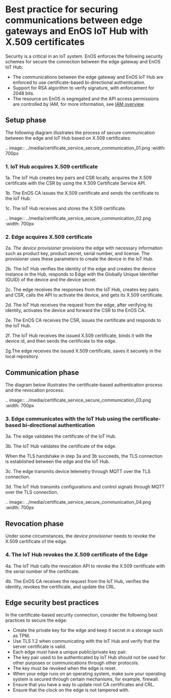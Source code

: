 # Best practice for securing communications between edge gateways and EnOS IoT Hub with X.509 certificates

Security is a critical in an IoT system. EnOS enforces the following security schemes for secure the connection between the edge gateway and EnOS IoT Hub:

- The communications between the edge gateway and EnOS IoT Hub are enforced to use certificate-based bi-directional authentication.
- Support for RSA algorithm to verify signature, with enforcement for 2048 bits.
- The resource on EnOS is segregated and the API access permissions are controlled by IAM, for more information, see [IAM overview](https://docs.envisioniot.com/docs/iam/en/latest/iam_overview.html).

## Setup phase

The following diagram illustrates the process of secure communication between the edge and IoT Hub based on X.509 certificates:

.. image:: ../media/certificate_service_secure_communication_01.png
   :width: 700px

### 1. IoT Hub acquires X.509 certificate

1a. The IoT Hub creates key pairs and CSR locally, acquires the X.509 certificate with the CSR by using the X.509 Certificate Service API.

1b. The EnOS CA issues the X.509 certificate and sends the certificate to the IoT Hub.

1c. The IoT Hub receives and stores the X.509 certificate.

.. image:: ../media/certificate_service_secure_communication_02.png
   :width: 700px

### 2. Edge acquires X.509 certificate

2a. *The device provisioner* provisions the edge with necessary information such as product key, product secret, serial number, and license. The provisioner uses these parameters to create the device in the IoT Hub.

2b. The IoT Hub verifies the identity of the edge and creates the device instance in the Hub, responds to Edge with the Globally Unique Identifier (GUID) of the device and the device secret.

2c. The edge receives the responses from the IoT Hub, creates key pairs and CSR, calls the API to activate the device, and gets its X.509 certificate.

2d. The IoT Hub receives the request from the edge, after verifying its identity, activates the device and forward the CSR to the EnOS CA.

2e. The EnOS CA receives the CSR, issues the certificate and responds to the IoT Hub.

2f. The IoT Hub receives the issued X.509 certificate, binds it with the device id, and then sends the certificate to the edge.

2g.The edge receives the issued X.509 certificate, saves it securely in the local repository.

## Communication phase

The diagram below illustrates the certificate-based authentication process and the revocation process:

.. image:: ../media/certificate_service_secure_communication_03.png
   :width: 700px

### 3. Edge communicates with the IoT Hub using the certificate-based bi-directional authentication

3a. The edge validates the certificate of the IoT Hub.

3b. The IoT Hub validates the certificate of the edge.

When the TLS handshake in step 3a and 3b succeeds, the TLS connection is established between the edge and the IoT Hub.

3c. The edge transmits device telemetry through MQTT over the TLS connection.

3d. The IoT Hub transmits configurations and control signals through MQTT over the TLS connection.

.. image:: ../media/certificate_service_secure_communication_04.png
   :width: 700px

## Revocation phase

Under some circumstances, the *device provisioner* needs to revoke the X.509 certificate of the edge.

### 4. The IoT Hub revokes the X.509 certificate of the Edge

4a. The IoT Hub calls the revocation API to revoke the X.509 certificate with the serial number of the certificate.

4b. The EnOS CA receives the request from the IoT Hub, verifies the identity, revokes the certificate, and update the CRL.

## Edge security best practices

In the certificate-based security connection, consider the following best practices to secure the edge:

- Create the private key for the edge and keep it secret in a storage such as TPM.
- Use TLS 1.2 when communicating with the IoT Hub and verify that the server certificate is valid.
- Each edge must have a unique public/private key pair.
- The key pair used to be authenticated by IoT Hub should not be used for other purposes or communications through other protocols.
- The key must be revoked when the edge is reset.
- When your edge runs on an operating system, make sure your operating system is secured through certain mechanisms, for example, firewall.
- Ensure that you have a way to update root CA certificates and CRL.
- Ensure that the clock on the edge is not tampered with.

